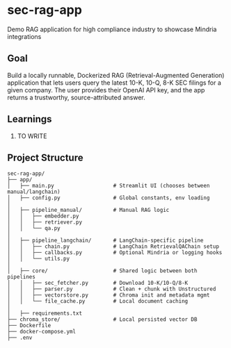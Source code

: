 # sec-rag-app
Demo RAG application for high compliance industry to showcase Mindria integrations

## Goal

Build a locally runnable, Dockerized RAG (Retrieval-Augmented Generation) application that lets users query the latest 10-K, 10-Q, 8-K SEC filings for a given company. The user provides their OpenAI API key, and the app returns a trustworthy, source-attributed answer.

## Learnings

1. TO WRITE

## Project Structure

```
sec-rag-app/
├── app/
│   ├── main.py                   # Streamlit UI (chooses between manual/langchain)
│   ├── config.py                 # Global constants, env loading
│
│   ├── pipeline_manual/          # Manual RAG logic
│   │   ├── embedder.py
│   │   ├── retriever.py
│   │   └── qa.py
│
│   ├── pipeline_langchain/       # LangChain-specific pipeline
│   │   ├── chain.py              # LangChain RetrievalQAChain setup
│   │   ├── callbacks.py          # Optional Mindria or logging hooks
│   │   └── utils.py
│
│   ├── core/                     # Shared logic between both pipelines
│   │   ├── sec_fetcher.py        # Download 10-K/10-Q/8-K
│   │   ├── parser.py             # Clean + chunk with Unstructured
│   │   ├── vectorstore.py        # Chroma init and metadata mgmt
│   │   └── file_cache.py         # Local document caching
│
│   ├── requirements.txt
├── chroma_store/                 # Local persisted vector DB
├── Dockerfile
├── docker-compose.yml
├── .env
```

